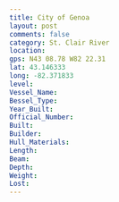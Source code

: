 ```yaml
---
title: City of Genoa
layout: post
comments: false
category: St. Clair River
location:
gps: N43 08.78 W82 22.31
lat: 43.146333
long: -82.371833
level:
Vessel_Name:
Bessel_Type:
Year_Built:
Official_Number:
Built:
Builder:
Hull_Materials:
Length:
Beam:
Depth:
Weight:
Lost:
---
```

